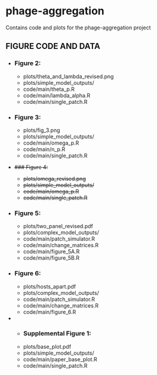# phage-aggregation

Contains code and plots for the phage-aggregation project

## FIGURE CODE AND DATA
 
- ### Figure 2:
  - plots/theta_and_lambda_revised.png
  - plots/simple_model_outputs/
  - code/main/theta_p.R
  - code/main/lambda_alpha.R
  - code/main/single_patch.R

- ### Figure 3:
  - plots/fig_3.png
  - plots/simple_model_outputs/
  - code/main/omega_p.R
  - code/main/n_p.R
  - code/main/single_patch.R

- <strike>### Figure 4:
  - plots/omega_revised.png
  - plots/simple_model_outputs/
  - code/main/omega_p.R
  - code/main/single_patch.R</strike>
 
- ### Figure 5:
  - plots/two_panel_revised.pdf
  - plots/complex_model_outputs/
  - code/main/patch_simulator.R
  - code/main/change_matrices.R
  - code/main/figure_5A.R
  - code/main/figure_5B.R

- ### Figure 6:
  - plots/hosts_apart.pdf
  - plots/complex_model_outputs/
  - code/main/patch_simulator.R
  - code/main/change_matrices.R
  - code/main/figure_6.R
 
- - ### Supplemental Figure 1:
  - plots/base_plot.pdf
  - plots/simple_model_outputs/
  - code/main/paper_base_plot.R
  - code/main/single_patch.R

